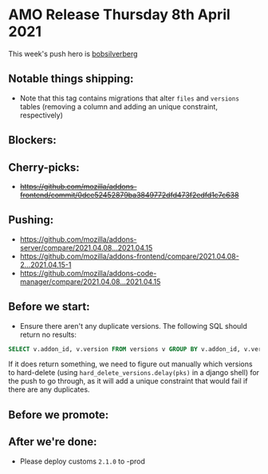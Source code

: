 # AMO Release Thursday 8th April 2021

This week's push hero is [bobsilverberg](https://github.com/bobsilverberg)

## Notable things shipping:
- Note that this tag contains migrations that alter `files` and `versions` tables (removing a column and adding an unique constraint, respectively)

## Blockers:

## Cherry-picks:
- ~~https://github.com/mozilla/addons-frontend/commit/0dce52452879ba3849772dfd473f2edfd1c7c638~~

## Pushing:

- https://github.com/mozilla/addons-server/compare/2021.04.08...2021.04.15
- https://github.com/mozilla/addons-frontend/compare/2021.04.08-2...2021.04.15-1
- https://github.com/mozilla/addons-code-manager/compare/2021.04.08...2021.04.15

## Before we start:
- Ensure there aren't any duplicate versions. The following SQL should return no results:
```sql
SELECT v.addon_id, v.version FROM versions v GROUP BY v.addon_id, v.version HAVING count(v.id) > 1
```
If it does return something, we need to figure out manually which versions to hard-delete (using `hard_delete_versions.delay(pks)` in a django shell) for the push to go through, as it will add a unique constraint that would fail if there are any duplicates.

## Before we promote:

## After we're done:

- Please deploy customs `2.1.0` to -prod
